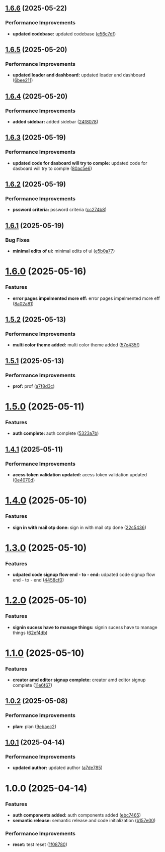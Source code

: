 ## [1.6.6](https://github.com/leocodeio-spectral/spectral-ui/compare/v1.6.5...v1.6.6) (2025-05-22)


### Performance Improvements

* **updated codebase:** updated codebase ([e56c7df](https://github.com/leocodeio-spectral/spectral-ui/commit/e56c7df65cb59444e455923058581331737187ef))

## [1.6.5](https://github.com/leocodeio-spectral/spectral-ui/compare/v1.6.4...v1.6.5) (2025-05-20)


### Performance Improvements

* **updated loader and dashboard:** updated loader and dashboard ([6bee211](https://github.com/leocodeio-spectral/spectral-ui/commit/6bee2118da38900d6e055a972628bc4ae4462ee8))

## [1.6.4](https://github.com/leocodeio-spectral/spectral-ui/compare/v1.6.3...v1.6.4) (2025-05-20)


### Performance Improvements

* **added sidebar:** added sidebar ([24f8078](https://github.com/leocodeio-spectral/spectral-ui/commit/24f8078dd7bdb4bde0de75a7c9a8176693ca2605))

## [1.6.3](https://github.com/leocodeio-spectral/spectral-ui/compare/v1.6.2...v1.6.3) (2025-05-19)


### Performance Improvements

* **updated code for dasboard will try to comple:** updated code for dasboard will try to comple ([80ac5e6](https://github.com/leocodeio-spectral/spectral-ui/commit/80ac5e6dd5e2f729e8d228e6d6913e60db2fa0d4))

## [1.6.2](https://github.com/leocodeio-spectral/spectral-ui/compare/v1.6.1...v1.6.2) (2025-05-19)


### Performance Improvements

* **pssword criteria:** pssword criteria ([cc274b8](https://github.com/leocodeio-spectral/spectral-ui/commit/cc274b8b640a1bde600a1b08446f48ebea3787d0))

## [1.6.1](https://github.com/leocodeio-spectral/spectral-ui/compare/v1.6.0...v1.6.1) (2025-05-19)


### Bug Fixes

* **minimal edits of ui:** minimal edits of ui ([e5b0a77](https://github.com/leocodeio-spectral/spectral-ui/commit/e5b0a77fcfec46f8ebfa5f37178f5392886f8be3))

# [1.6.0](https://github.com/leocodeio-spectral/spectral-ui/compare/v1.5.2...v1.6.0) (2025-05-16)


### Features

* **error pages impelmented more eff:** error pages impelmented more eff ([8a02a81](https://github.com/leocodeio-spectral/spectral-ui/commit/8a02a81860bf9a709d527cbb988b59001bdc3f2a))

## [1.5.2](https://github.com/leocodeio-spectral/spectral-ui/compare/v1.5.1...v1.5.2) (2025-05-13)


### Performance Improvements

* **multi color theme added:** multi color theme added ([57e435f](https://github.com/leocodeio-spectral/spectral-ui/commit/57e435f675e8a5bcefc4a05eb25ac5005dd8fb44))

## [1.5.1](https://github.com/leocodeio-spectral/spectral-ui/compare/v1.5.0...v1.5.1) (2025-05-13)


### Performance Improvements

* **prof:** prof ([a7f8d3c](https://github.com/leocodeio-spectral/spectral-ui/commit/a7f8d3c99aa68770ff3ff2a007a0f8fd496dccdb))

# [1.5.0](https://github.com/leocodeio-spectral/spectral-ui/compare/v1.4.1...v1.5.0) (2025-05-11)


### Features

* **auth complete:** auth complete ([5323a7b](https://github.com/leocodeio-spectral/spectral-ui/commit/5323a7b18b638f27fda8b45a7ff89e5c66ce1d0b))

## [1.4.1](https://github.com/leocodeio-spectral/spectral-ui/compare/v1.4.0...v1.4.1) (2025-05-11)


### Performance Improvements

* **acess token validation updated:** acess token validation updated ([0e4070d](https://github.com/leocodeio-spectral/spectral-ui/commit/0e4070d504a4ea7654cfd17b0f5a85442c1ac4df))

# [1.4.0](https://github.com/leocodeio-spectral/spectral-ui/compare/v1.3.0...v1.4.0) (2025-05-10)


### Features

* **sign in with mail otp done:** sign in with mail otp done ([22c5436](https://github.com/leocodeio-spectral/spectral-ui/commit/22c5436063f21b4b1bf9c3e745a913c9da1f580e))

# [1.3.0](https://github.com/leocodeio-spectral/spectral-ui/compare/v1.2.0...v1.3.0) (2025-05-10)


### Features

* **udpated code signup flow end - to - end:** udpated code signup flow end - to - end ([4458cf0](https://github.com/leocodeio-spectral/spectral-ui/commit/4458cf01620ada1b2c5049708477e5f56ab636b9))

# [1.2.0](https://github.com/leocodeio-spectral/spectral-ui/compare/v1.1.0...v1.2.0) (2025-05-10)


### Features

* **signin sucess have to manage things:** signin sucess have to manage things ([62ef4db](https://github.com/leocodeio-spectral/spectral-ui/commit/62ef4db4bd2e766739289f7835623e54dc14577e))

# [1.1.0](https://github.com/leocodeio-spectral/spectral-ui/compare/v1.0.2...v1.1.0) (2025-05-10)


### Features

* **creator amd editor signup complete:** creator amd editor signup complete ([11e6f67](https://github.com/leocodeio-spectral/spectral-ui/commit/11e6f671bff868306304a0f2588e7d7643605c97))

## [1.0.2](https://github.com/leocodeio-spectral/spectral-ui/compare/v1.0.1...v1.0.2) (2025-05-08)


### Performance Improvements

* **plan:** plan ([9ebaec2](https://github.com/leocodeio-spectral/spectral-ui/commit/9ebaec2abb57dc8e8395b0783ecb102d02126f0d))

## [1.0.1](https://github.com/leocodeio-spectral/spectral-ui/compare/v1.0.0...v1.0.1) (2025-04-14)


### Performance Improvements

* **updated author:** updated author ([a7de785](https://github.com/leocodeio-spectral/spectral-ui/commit/a7de7856df0c2ad40c5f83d4e822fc3ff15f15e3))

# 1.0.0 (2025-04-14)


### Features

* **auth components added:** auth components added ([ebc7465](https://github.com/leocodeio-spectral/spectral-ui/commit/ebc74652e40ca801b40e5e02220a91996f17d04c))
* **semantic release:** semantic release and code initialization ([b157e00](https://github.com/leocodeio-spectral/spectral-ui/commit/b157e00b5c22103d0dfa6abf55b74be74e964b09))


### Performance Improvements

* **reset:** test reset ([1f08780](https://github.com/leocodeio-spectral/spectral-ui/commit/1f0878006362284e91d83a075575b6b69af0235f))
